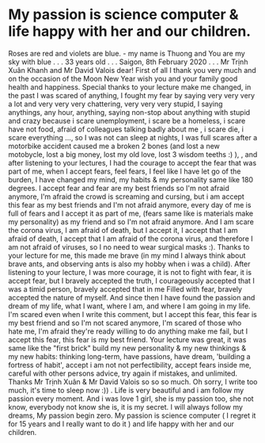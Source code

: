 # My passion is science computer & life happy with her and our children.

Roses are red and violets are blue. - my name is Thuong and You are my sky with blue
.
.
.
33 years old
.
.
.
Saigon, 8th February 2020
.
.
.
Mr Trịnh Xuân Khanh and Mr David Valois dear! 
First of all I thank you very much and on the occasion of the Moon New Year wish you and your family good health and happiness.
Special thanks to your lecture make me changed, in the past I was scared of anything, I fought my fear by saying very very very a lot and very very very chattering, very very very stupid, I saying anythings, any hour, anything, saying non-stop about anything with stupid and crazy because i scare unemployment, i scare be a homeless, i scare have not food, afraid of colleagues talking badly about me , i scare die,  i scare everything ..., so I was not can sleep at nights, I was full scares after a motorbike accident caused me a broken 2 bones (and lost a new motobycle, lost a big money, lost my old love, lost 3 wisdom teeths :) ),  , and after listening to your lectures, I had the courage to accept the fear that was part of me, when I accept fears, feel fears, I feel like I have let go of the burden, I have changed my mind, my habits & my personality same like 180 degrees.  I accept fear and fear are my best friends so I'm not afraid anymore, I'm afraid the crowd is screaming and cursing, but i am accept this fear as my best friends and I'm not afraid anymore, every day of me is full of  fears and I accept it as part of me, (fears same like is materials make my personality) as my friend and so I'm not afraid anymore.  And I am scare the corona virus, I am afraid of death, but I accept it, I accept that I am afraid of death, I accept that I am afraid of the corona virus, and therefore I am not afraid of viruses, so I no need to wear surgical masks :).  Thanks to your lecture for me, this made me brave (in my mind I always think about brave ants, and observing ants is also my hobby when i was a child).  After listening to your lecture, I was more courage, it is not to fight with fear, it is accept fear, but I bravely accepted the truth, I courageously accepted that I was a timid person, bravely accepted that in me  Filled with fear, bravely accepted the nature of myself.  And since then I have found the passion and dream of my life, what I want, where I am, and where I am going in my life.  I'm scared even when I write this comment, but I accept this fear, this fear is my best friend and so I'm not scared anymore, I'm scared of those who hate me, I'm afraid they're ready  willing to do anything make me fail, but I accept this fear, this fear is my best friend.  Your lecture was great, it was same like the "first brick" build my new personality & my new thinkings & my new habits: thinking long-term, have passions, have dream, 'building a fortress of habit', accept i am not not perfectibility, accept fears inside me, careful with other persons advice, try again if mistakes, and unlimited.  Thanks Mr Trịnh Xuân  & Mr David Valois so so so much. Oh sorry, I write too much, it's time to sleep now :)) . Life is very beautiful and i am follow my passion every moment. And i was love 1 girl, she is my passion too, she not know, everybody not know she is, it is my secret. I will always follow my dreams, My passion begin zero. My passion is science computer ( I regret it for 15 years and I really want to do it ) and life happy with her and our children.
